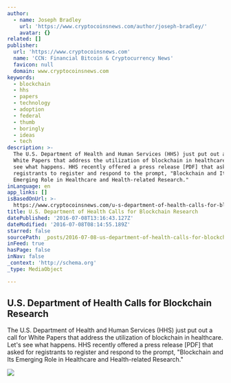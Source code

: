 ```yaml
---
author:
  - name: Joseph Bradley
    url: 'https://www.cryptocoinsnews.com/author/joseph-bradley/'
    avatar: {}
related: []
publisher:
  url: 'https://www.cryptocoinsnews.com'
  name: 'CCN: Financial Bitcoin & Cryptocurrency News'
  favicon: null
  domain: www.cryptocoinsnews.com
keywords:
  - blockchain
  - hhs
  - papers
  - technology
  - adoption
  - federal
  - thumb
  - boringly
  - ideas
  - tech
description: >-
  The U.S. Department of Health and Human Services (HHS) just put out a call for
  White Papers that address the utilization of blockchain in healthcare. Let's
  see what happens. HHS recently offered a press release [PDF] that asked for
  registrants to register and respond to the prompt, "Blockchain and Its
  Emerging Role in Healthcare and Health-related Research."
inLanguage: en
app_links: []
isBasedOnUrl: >-
  https://www.cryptocoinsnews.com/u-s-department-of-health-calls-for-blockchain-white-papers/
title: U.S. Department of Health Calls for Blockchain Research
datePublished: '2016-07-08T13:16:43.127Z'
dateModified: '2016-07-08T08:14:55.189Z'
starred: false
sourcePath: _posts/2016-07-08-us-department-of-health-calls-for-blockchain-research.md
inFeed: true
hasPage: false
inNav: false
_context: 'http://schema.org'
_type: MediaObject

---
```

<article style=""><h1>U.S. Department of Health Calls for Blockchain Research</h1><p>The U.S. Department of Health and Human Services (HHS) just put out a call for White Papers that address the utilization of blockchain in healthcare. Let's see what happens. HHS recently offered a press release [PDF] that asked for registrants to register and respond to the prompt, "Blockchain and Its Emerging Role in Healthcare and Health-related Research."</p><img src="https://www.cryptocoinsnews.com/wp-content/uploads/2016/07/Department-HHS.jpg" /></article>